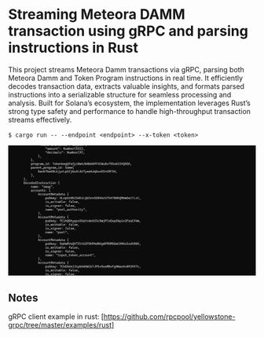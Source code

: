 # Streaming Meteora DAMM transaction using gRPC and parsing instructions in Rust

This project streams Meteora Damm transactions via gRPC, parsing both Meteora Damm and Token Program instructions in real time. It efficiently decodes transaction data, extracts valuable insights, and formats parsed instructions into a serializable structure for seamless processing and analysis. Built for Solana’s ecosystem, the implementation leverages Rust’s strong type safety and performance to handle high-throughput transaction streams effectively.
```
$ cargo run -- --endpoint <endpoint> --x-token <token>
```

![screenshot](assets/usage-screenshot.png?raw=true "Screenshot")

## Notes

gRPC client example in rust: [https://github.com/rpcpool/yellowstone-grpc/tree/master/examples/rust]